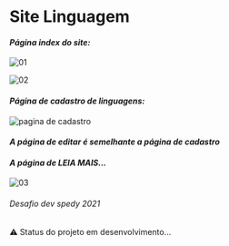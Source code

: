# Site Linguagem

#### _Página index do site:_

![01](https://user-images.githubusercontent.com/34290569/106665092-a7c92d80-6584-11eb-8867-4ca1e91423ec.PNG)

![02](https://user-images.githubusercontent.com/34290569/106665156-bc0d2a80-6584-11eb-9983-435f87328cfc.PNG)


#### _Página de cadastro de linguagens:_

![pagina de cadastro](https://user-images.githubusercontent.com/34290569/106396462-cbef0800-63e6-11eb-900a-26557ae96eee.PNG)


#### _A página de editar é semelhante a página de cadastro_


#### _A página de LEIA MAIS..._

![03](https://user-images.githubusercontent.com/34290569/106665311-e363f780-6584-11eb-97b6-a3b78484e000.PNG)

###### Desafio dev spedy 2021

:warning: Status do projeto em desenvolvimento...

